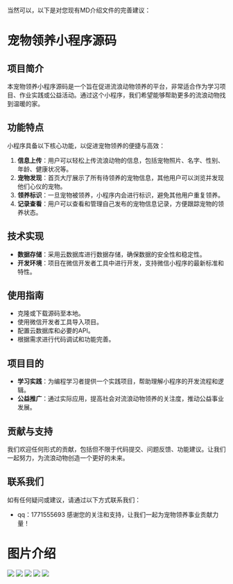 
当然可以，以下是对您现有MD介绍文件的完善建议：
# 宠物领养小程序源码
## 项目简介
本宠物领养小程序源码是一个旨在促进流浪动物领养的平台，非常适合作为学习项目、作业实践或公益活动。通过这个小程序，我们希望能够帮助更多的流浪动物找到温暖的家。
## 功能特点
小程序具备以下核心功能，以促进宠物领养的便捷与高效：
1. **信息上传**：用户可以轻松上传流浪动物的信息，包括宠物照片、名字、性别、年龄、健康状况等。
2. **宠物发现**：首页大厅展示了所有待领养的宠物信息，其他用户可以浏览并发现他们心仪的宠物。
3. **领养标识**：一旦宠物被领养，小程序内会进行标识，避免其他用户重复领养。
4. **记录查看**：用户可以查看和管理自己发布的宠物信息记录，方便跟踪宠物的领养状态。
## 技术实现
- **数据存储**：采用云数据库进行数据存储，确保数据的安全性和稳定性。
- **开发环境**：项目在微信开发者工具中进行开发，支持微信小程序的最新标准和特性。
## 使用指南
- 克隆或下载源码至本地。
- 使用微信开发者工具导入项目。
- 配置云数据库和必要的API。
- 根据需求进行代码调试和功能完善。
## 项目目的
- **学习实践**：为编程学习者提供一个实践项目，帮助理解小程序的开发流程和逻辑。
- **公益推广**：通过实际应用，提高社会对流浪动物领养的关注度，推动公益事业发展。
## 贡献与支持
我们欢迎任何形式的贡献，包括但不限于代码提交、问题反馈、功能建议。让我们一起努力，为流浪动物创造一个更好的未来。
## 联系我们
如有任何疑问或建议，请通过以下方式联系我们：
- qq：1771555693
感谢您的关注和支持，让我们一起为宠物领养事业贡献力量！

# 图片介绍
![](https://gitee.com/finnianX/mypicture/raw/master/202412112052329.png)
![](https://gitee.com/finnianX/mypicture/raw/master/202412112052324.png)
![](https://gitee.com/finnianX/mypicture/raw/master/202412112052328.png)
![](https://gitee.com/finnianX/mypicture/raw/master/202412112052327.png)
![](https://gitee.com/finnianX/mypicture/raw/master/202412112052326.png)
